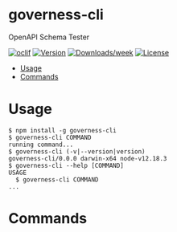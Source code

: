 governess-cli
=============

OpenAPI Schema Tester

[![oclif](https://img.shields.io/badge/cli-oclif-brightgreen.svg)](https://oclif.io)
[![Version](https://img.shields.io/npm/v/governess-cli.svg)](https://npmjs.org/package/governess-cli)
[![Downloads/week](https://img.shields.io/npm/dw/governess-cli.svg)](https://npmjs.org/package/governess-cli)
[![License](https://img.shields.io/npm/l/governess-cli.svg)](https://github.com/andylockran/governess-cli/blob/master/package.json)

<!-- toc -->
* [Usage](#usage)
* [Commands](#commands)
<!-- tocstop -->
# Usage
<!-- usage -->
```sh-session
$ npm install -g governess-cli
$ governess-cli COMMAND
running command...
$ governess-cli (-v|--version|version)
governess-cli/0.0.0 darwin-x64 node-v12.18.3
$ governess-cli --help [COMMAND]
USAGE
  $ governess-cli COMMAND
...
```
<!-- usagestop -->
# Commands
<!-- commands -->

<!-- commandsstop -->
